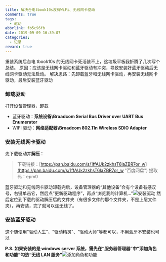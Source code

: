 ```yaml
---
title: 解决台电tbook10s没有WiFi、无线网卡驱动
comments: true
tags:
  - 驱动
abbrlink: fb5c96fb
date: 2019-09-09 16:39:07
categories:
  - 记录
reward: true
---
```


重装系统后台电 tbook10s 的无线网卡死活装不上，这垃圾平板我折腾了几次写个总结。
原因：应该是无线网卡驱动和蓝牙驱动有冲突，导致安装好蓝牙驱动后无线网卡驱动无法启动。
解决思路：先卸载蓝牙和无线网卡驱动，再安装无线网卡驱动，最后安装蓝牙驱动

<!--more-->

### 卸载驱动

打开设备管理器，卸载

- 蓝牙驱动：**系统设备\Broadcom Serial Bus Driver over UART Bus Enumerator**
- WIFI 驱动：**网络适配器\Broadcom 802.11n Wireless SDIO Adapter**

### 安装无线网卡驱动

先下载驱动并**解压**：

> 下载链接：[https://pan.baidu.com/s/1ffAUk2zkhsT6laZBR7or_w](https://pan.baidu.com/s/1ffAUk2zkhsT6laZBR7or_w "百度网盘")
> 提取码：epm0

蓝牙驱动和无线网卡驱动卸载完后，设备管理器的“其他设备”会有个设备有感叹号，右键单击它，然后点“更新驱动程序”，再点“浏览我的计算机...”![安装驱动](./1.png)
然后定位到下载的驱动解压后的文件夹（有很多文件的那个文件夹，不是上层文件夹），再安装，完了就可以连无线了。

### 安装蓝牙驱动

这个随便用“驱动人生”、“驱动精灵”、“驱动大师”等都可以，不用蓝牙不安装也可以

**P.S. 如果安装的是 windows server 系统，需先在“服务器管理器”中“添加角色和功能”勾选“无线 LAN 服务”**![添加角色和功能](./2.png)
